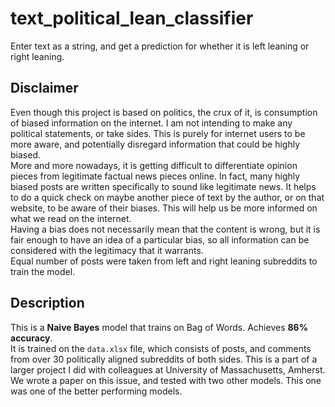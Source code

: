 # text_political_lean_classifier
Enter text as a string, and get a prediction for whether it is left leaning or right leaning.

## Disclaimer

Even though this project is based on politics, the crux of it, is consumption of biased information on the internet. I am not intending to make any political statements, or take sides. This is purely for internet users to be more aware, and potentially disregard information that could be highly biased.  
More and more nowadays, it is getting difficult to differentiate opinion pieces from legitimate factual news pieces online. In fact, many highly biased posts are written specifically to sound like legitimate news. It helps to do a quick check on maybe another piece of text by the author, or on that website, to be aware of their biases. This will help us be more informed on what we read on the internet.  
Having a bias does not necessarily mean that the content is wrong, but it is fair enough to have an idea of a particular bias, so all information can be considered with the legitimacy that it warrants.  
Equal number of posts were taken from left and right leaning subreddits to train the model.


## Description
This is a **Naive Bayes** model that trains on Bag of Words. Achieves **86% accuracy**.  
It is trained on the `data.xlsx` file, which consists of posts, and comments from over 30 politically aligned subreddits of both sides. This is a part of a larger project I did with colleagues at University of Massachusetts, Amherst. We wrote a paper on this issue, and tested with two other models. This one was one of the better performing models.
